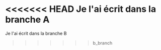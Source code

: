 <<<<<<< HEAD
Je l'ai écrit dans la branche A
=======
Je l'ai écrit dans la branche B
>>>>>>> b_branch
